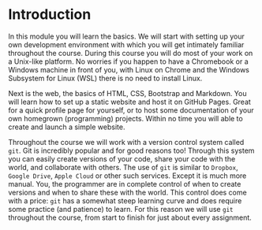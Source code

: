 # Introduction

In this module you will learn the basics. We will start with setting up your own development environment with which you will get intimately familiar throughout the course. During this course you will do most of your work on a Unix-like platform. No worries if you happen to have a Chromebook or a Windows machine in front of you, with Linux on Chrome and the Windows Subsystem for Linux (WSL) there is no need to install Linux.

Next is the web, the basics of HTML, CSS, Bootstrap and Markdown. You will learn how to set up a static website and host it on GitHub Pages. Great for a quick profile page for yourself, or to host some documentation of your own homegrown (programming) projects. Within no time you will able to create and launch a simple website.

Throughout the course we will work with a version control system called `git`. Git is incredibly popular and for good reasons too! Through this system you can easily create versions of your code, share your code with the world, and collaborate with others. The use of `git` is similar to `Dropbox`, `Google Drive`, `Apple Cloud` or other such services. Except it is much more manual. You, the programmer are in complete control of when to create versions and when to share these with the world. This control does come with a price: `git` has a somewhat steep learning curve and does require some practice (and patience) to learn. For this reason we will use `git` throughout the course, from start to finish for just about every assignment.